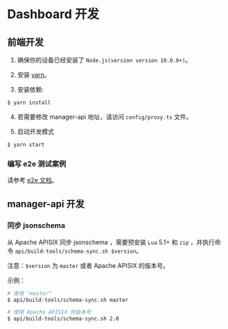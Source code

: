 <!--
#
# Licensed to the Apache Software Foundation (ASF) under one or more
# contributor license agreements.  See the NOTICE file distributed with
# this work for additional information regarding copyright ownership.
# The ASF licenses this file to You under the Apache License, Version 2.0
# (the "License"); you may not use this file except in compliance with
# the License.  You may obtain a copy of the License at
#
#     http://www.apache.org/licenses/LICENSE-2.0
#
# Unless required by applicable law or agreed to in writing, software
# distributed under the License is distributed on an "AS IS" BASIS,
# WITHOUT WARRANTIES OR CONDITIONS OF ANY KIND, either express or implied.
# See the License for the specific language governing permissions and
# limitations under the License.
#
-->

# Dashboard 开发

## 前端开发

1. 确保你的设备已经安装了 `Node.js(version version 10.0.0+)`。

2. 安装 [yarn](https://yarnpkg.com/)。

3. 安装依赖:

```sh
$ yarn install
```

4. 若需要修改 manager-api 地址，请访问 `config/proxy.ts` 文件。

5. 启动开发模式

```sh
$ yarn start
```
### 编写 e2e 测试案例
请参考 [e2e 文档](../frontend/src/e2e/README.zh-CN.md)。

## manager-api 开发

### 同步 jsonschema

从 Apache APISIX 同步 jsonschema ，需要预安装 `Lua` 5.1+ 和 `zip` ，并执行命令 `api/build-tools/schema-sync.sh $version`。

注意：`$version` 为 `master` 或者 Apache APISIX 的版本号。 

示例：

```sh
# 使用 "master"
$ api/build-tools/schema-sync.sh master

# 使用 Apache APISIX 的版本号
$ api/build-tools/schema-sync.sh 2.0
```

